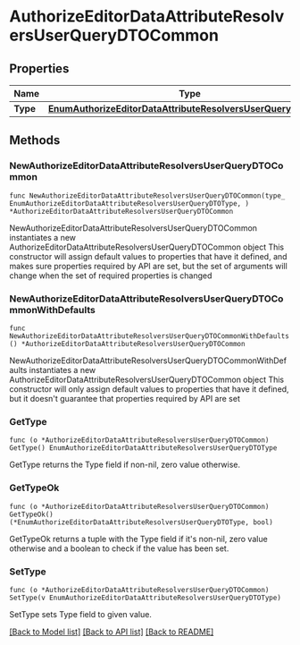# AuthorizeEditorDataAttributeResolversUserQueryDTOCommon

## Properties

Name | Type | Description | Notes
------------ | ------------- | ------------- | -------------
**Type** | [**EnumAuthorizeEditorDataAttributeResolversUserQueryDTOType**](EnumAuthorizeEditorDataAttributeResolversUserQueryDTOType.md) |  | 

## Methods

### NewAuthorizeEditorDataAttributeResolversUserQueryDTOCommon

`func NewAuthorizeEditorDataAttributeResolversUserQueryDTOCommon(type_ EnumAuthorizeEditorDataAttributeResolversUserQueryDTOType, ) *AuthorizeEditorDataAttributeResolversUserQueryDTOCommon`

NewAuthorizeEditorDataAttributeResolversUserQueryDTOCommon instantiates a new AuthorizeEditorDataAttributeResolversUserQueryDTOCommon object
This constructor will assign default values to properties that have it defined,
and makes sure properties required by API are set, but the set of arguments
will change when the set of required properties is changed

### NewAuthorizeEditorDataAttributeResolversUserQueryDTOCommonWithDefaults

`func NewAuthorizeEditorDataAttributeResolversUserQueryDTOCommonWithDefaults() *AuthorizeEditorDataAttributeResolversUserQueryDTOCommon`

NewAuthorizeEditorDataAttributeResolversUserQueryDTOCommonWithDefaults instantiates a new AuthorizeEditorDataAttributeResolversUserQueryDTOCommon object
This constructor will only assign default values to properties that have it defined,
but it doesn't guarantee that properties required by API are set

### GetType

`func (o *AuthorizeEditorDataAttributeResolversUserQueryDTOCommon) GetType() EnumAuthorizeEditorDataAttributeResolversUserQueryDTOType`

GetType returns the Type field if non-nil, zero value otherwise.

### GetTypeOk

`func (o *AuthorizeEditorDataAttributeResolversUserQueryDTOCommon) GetTypeOk() (*EnumAuthorizeEditorDataAttributeResolversUserQueryDTOType, bool)`

GetTypeOk returns a tuple with the Type field if it's non-nil, zero value otherwise
and a boolean to check if the value has been set.

### SetType

`func (o *AuthorizeEditorDataAttributeResolversUserQueryDTOCommon) SetType(v EnumAuthorizeEditorDataAttributeResolversUserQueryDTOType)`

SetType sets Type field to given value.



[[Back to Model list]](../README.md#documentation-for-models) [[Back to API list]](../README.md#documentation-for-api-endpoints) [[Back to README]](../README.md)


